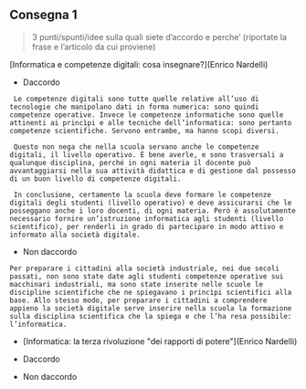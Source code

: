 ## Consegna 1

  > 3 punti/spunti/idee sulla quali siete d’accordo e perche’ (riportate la frase e l’articolo da cui proviene)

   [Informatica e competenze digitali: cosa insegnare?](Enrico Nardelli)

- Daccordo
```
 Le competenze digitali sono tutte quelle relative all’uso di tecnologie che manipolano dati in forma numerica: sono quindi competenze operative. Invece le competenze informatiche sono quelle attinenti ai princìpi e alle tecniche dell’informatica: sono pertanto competenze scientifiche. Servono entrambe, ma hanno scopi diversi.
```
```
 Questo non nega che nella scuola servano anche le competenze digitali, il livello operativo. È bene averle, e sono trasversali a qualunque disciplina, perché in ogni materia il docente può avvantaggiarsi nella sua attività didattica e di gestione dal possesso di un buon livello di competenze digitali.
```
```
 In conclusione, certamente la scuola deve formare le competenze digitali degli studenti (livello operativo) e deve assicurarsi che le posseggano anche i loro docenti, di ogni materia. Però è assolutamente necessario fornire un’istruzione informatica agli studenti (livello scientifico), per renderli in grado di partecipare in modo attivo e informato alla società digitale.
```


- Non daccordo

```
Per preparare i cittadini alla società industriale, nei due secoli passati, non sono state date agli studenti competenze operative sui macchinari industriali, ma sono state inserite nelle scuole le discipline scientifiche che ne spiegavano i princìpi scientifici alla base. Allo stesso modo, per preparare i cittadini a comprendere appieno la società digitale serve inserire nella scuola la formazione sulla disciplina scientifica che la spiega e che l’ha resa possibile: l’informatica.
```

-
    [Informatica: la terza rivoluzione "dei rapporti di potere"](Enrico Nardelli)

- Daccordo


- Non daccordo
